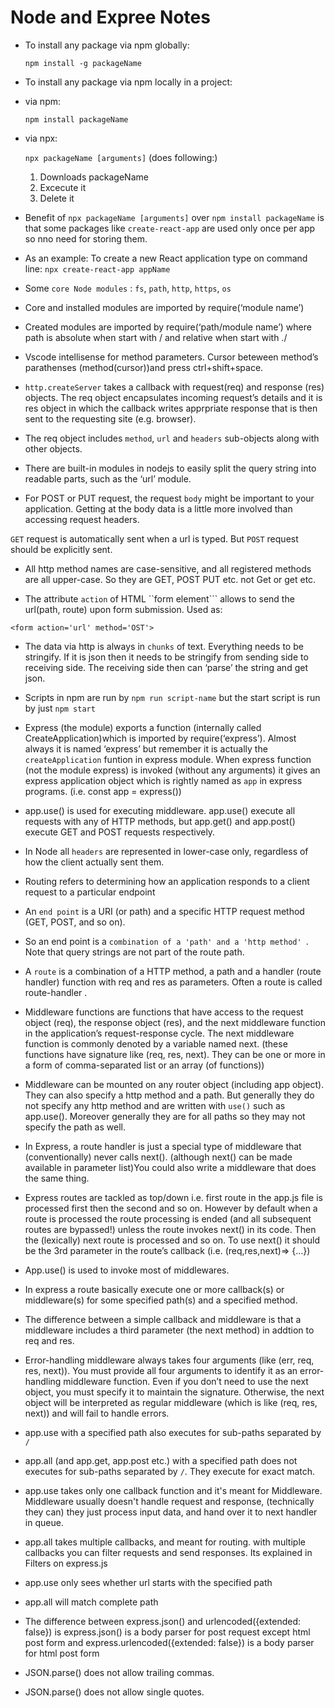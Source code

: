 # Node and Expree Notes

- To install any package via npm globally:

  `npm install -g packageName`

- To install any package via npm locally in a project:

- via npm:

  `npm install packageName`

- via npx:

  `npx packageName [arguments]` (does following:)

  1. Downloads packageName
  2. Excecute it
  3. Delete it

- Benefit of `npx packageName [arguments]` over `npm install packageName` is that some packages like `create-react-app` are used only once per app so nno need for storing them.

- As an example: To create a new React application type on command line:
  `npx create-react-app appName`

- Some `core Node modules` : `fs`, `path`, `http`, `https`, `os`

- Core and installed modules are imported by require(‘module name’)

- Created modules are imported by require(‘path/module name’) where path is absolute when start with / and relative when start with ./

- Vscode intellisense for method parameters. Cursor beteween method’s parathenses (method(cursor))and press ctrl+shift+space.

- `http.createServer` takes a callback with request(req) and response (res) objects. The req object encapsulates incoming request’s details and it is res object in which the callback writes apprpriate response that is then sent to the requesting site (e.g. browser).

- The req object includes `method`, `url` and `headers` sub-objects along with other objects.

- There are built-in modules in nodejs to easily split the query string into readable parts, such as the ‘url’ module.

- For POST or PUT request, the request `body` might be important to your application. Getting at the body data is a little more involved than accessing request headers.

`GET` request is automatically sent when a url is typed. But `POST` request should be explicitly sent.

- All http method names are case-sensitive, and all registered methods are all upper-case. So they are GET, POST PUT etc. not Get or get etc.

- The attribute `action` of HTML ``form element``` allows to send the url(path, route) upon form submission. Used as:

`<form action='url' method='OST'>`

- The data via http is always in `chunks` of text. Everything needs to be stringify. If it is json then it needs to be stringify from sending side to receiving side. The receiving side then can ‘parse’ the string and get json.

- Scripts in npm are run by `npm run script-name` but the start script is run by just `npm start`

- Express (the module) exports a function (internally called CreateApplication)which is imported by require(‘express’). Almost always it is named ‘express’ but remember it is actually the `createApplication` funtion in express module. When express function (not the module express) is invoked (without any arguments) it gives an express application object which is rightly named as `app` in express programs. (i.e. const app = express())

- app.use() is used for executing middleware. app.use() execute all requests with any of HTTP methods, but app.get() and app.post() execute GET and POST requests respectively.

- In Node all `headers` are represented in lower-case only, regardless of how the client actually sent them.

- Routing refers to determining how an application responds to a client request to a particular endpoint

- An `end point` is a URI (or path) and a specific HTTP request method (GET, POST, and so on).

- So an end point is a `combination of a 'path' and a 'http method' `. Note that query strings are not part of the route path.

- A `route` is a combination of a HTTP method, a path and a handler (route handler) function with req and res as parameters. Often a route is called route-handler .

- Middleware functions are functions that have access to the request object (req), the response object (res), and the next middleware function in the application’s request-response cycle. The next middleware function is commonly denoted by a variable named next.
  (these functions have signature like (req, res, next). They can be one or more in a form of comma-separated list or an array (of functions))

- Middleware can be mounted on any router object (including app object). They can also specify a http method and a path. But generally they do not specify any http method and are written with `use()` such as app.use(). Moreover generally they are for all paths so they may not specify the path as well.

- In Express, a route handler is just a special type of middleware that (conventionally) never calls next(). (although next() can be made available in parameter list)You could also write a middleware that does the same thing.

- Express routes are tackled as top/down i.e. first route in the app.js file is processed first then the second and so on. However by default when a route is processed the route processing is ended (and all subsequent routes are bypassed!) unless the route invokes next() in its code. Then the (lexically) next route is processed and so on. To use next() it should be the 3rd parameter in the route’s callback (i.e. (req,res,next)=> {…})

- App.use() is used to invoke most of middlewares.

- In express a route basically execute one or more callback(s) or middleware(s) for some specified path(s) and a specified method.

- The difference between a simple callback and middleware is that a middleware includes a third parameter (the next method) in addtion to req and res.

- Error-handling middleware always takes four arguments (like (err, req, res, next)). You must provide all four arguments to identify it as an error-handling middleware function. Even if you don’t need to use the next object, you must specify it to maintain the signature. Otherwise, the next object will be interpreted as regular middleware (which is like (req, res, next)) and will fail to handle errors.

- app.use with a specified path also executes for sub-paths separated by `/`

- app.all (and app.get, app.post etc.) with a specified path does not executes for sub-paths separated by `/`. They execute for exact match.

- app.use takes only one callback function and it's meant for Middleware. Middleware usually doesn't handle request and response, (technically they can) they just process input data, and hand over it to next handler in queue.

- app.all takes multiple callbacks, and meant for routing. with multiple callbacks you can filter requests and send responses. Its explained in Filters on express.js

- app.use only sees whether url starts with the specified path

- app.all will match complete path

- The difference between express.json() and urlencoded({extended: false}) is express.json() is a body parser for post request except html post form and express.urlencoded({extended: false}) is a body parser for html post form

- JSON.parse() does not allow trailing commas.

- JSON.parse() does not allow single quotes.
